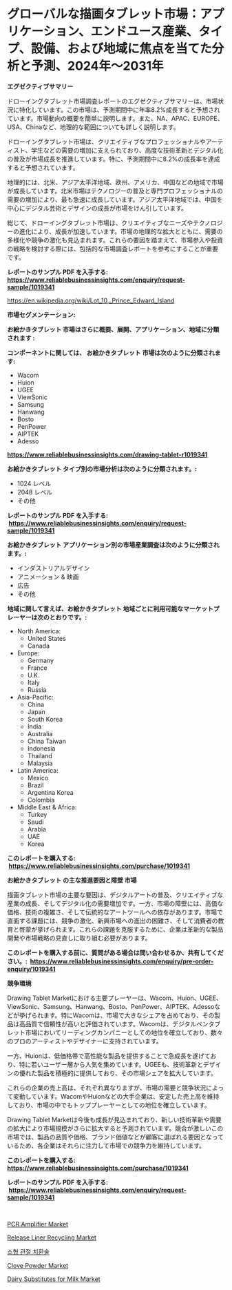 <p><h1>グローバルな描画タブレット市場：アプリケーション、エンドユース産業、タイプ、設備、および地域に焦点を当てた分析と予測、2024年〜2031年</h1></p><p><strong>エグゼクティブサマリー</strong></p>
<p><p>ドローイングタブレット市場調査レポートのエグゼクティブサマリーは、市場状況に特化しています。この市場は、予測期間中に年率8.2%成長すると予想されています。市場動向の概要を簡単に説明します。また、NA、APAC、EUROPE、USA、Chinaなど、地理的な範囲についても詳しく説明します。</p><p>ドローイングタブレット市場は、クリエイティブなプロフェッショナルやアーティスト、学生などの需要の増加に支えられており、高度な技術革新とデジタル化の普及が市場成長を推進しています。特に、予測期間中に8.2%の成長率を達成すると予想されています。</p><p>地理的には、北米、アジア太平洋地域、欧州、アメリカ、中国などの地域で市場が成長しています。北米市場はテクノロジーの普及と専門プロフェッショナルの需要の増加により、最も急速に成長しています。アジア太平洋地域では、中国を中心にデジタル芸術とデザインの成長が市場をけん引しています。</p><p>総じて、ドローイングタブレット市場は、クリエイティブなニーズやテクノロジーの進化により、成長が加速しています。市場の地理的な拡大とともに、需要の多様化や競争の激化も見込まれます。これらの要因を踏まえて、市場参入や投資の戦略を検討する際には、包括的な市場調査レポートを参考にすることが重要です。</p></p>
<p><strong>レポートのサンプル PDF を入手する: <a href="https://www.reliablebusinessinsights.com/enquiry/request-sample/1019341">https://www.reliablebusinessinsights.com/enquiry/request-sample/1019341</a></strong></p>
<p><a href="https://en.wikipedia.org/wiki/Lot_10,_Prince_Edward_Island">https://en.wikipedia.org/wiki/Lot_10,_Prince_Edward_Island</a></p>
<p><strong>市場セグメンテーション:</strong></p>
<p><strong> お絵かきタブレット 市場はさらに概要、展開、アプリケーション、地域に分類されます :</strong></p>
<p><strong>コンポーネントに関しては、 お絵かきタブレット 市場は次のように分類されます: &nbsp;</strong></p>
<p><ul><li>Wacom</li><li>Huion</li><li>UGEE</li><li>ViewSonic</li><li>Samsung</li><li>Hanwang</li><li>Bosto</li><li>PenPower</li><li>AIPTEK</li><li>Adesso</li></ul></p>
<p><strong><a href="https://www.reliablebusinessinsights.com/drawing-tablet-r1019341">https://www.reliablebusinessinsights.com/drawing-tablet-r1019341</a></strong></p>
<p><strong> お絵かきタブレット タイプ別の市場分析は次のように分類されます。:</strong></p>
<p><ul><li>1024 レベル</li><li>2048 レベル</li><li>その他</li></ul></p>
<p><strong>レポートのサンプル PDF を入手する: &nbsp;<a href="https://www.reliablebusinessinsights.com/enquiry/request-sample/1019341">https://www.reliablebusinessinsights.com/enquiry/request-sample/1019341</a></strong></p>
<p><strong> お絵かきタブレット アプリケーション別の市場産業調査は次のように分類されます。:</strong></p>
<p><ul><li>インダストリアルデザイン</li><li>アニメーション & 映画</li><li>広告</li><li>その他</li></ul></p>
<p><strong>地域に関して言えば、お絵かきタブレット 地域ごとに利用可能なマーケットプレーヤーは次のとおりです。:</strong></p>
<p><ul>
    <li>
        North America:
        <ul>
            <li>United States</li>
            <li>Canada</li>
        </ul>
    </li>
    <li>
        Europe:
        <ul>
            <li>Germany</li>
            <li>France</li>
            <li>U.K.</li>
            <li>Italy</li>
            <li>Russia</li>
        </ul>
    </li>
    <li>
        Asia-Pacific:
        <ul>
            <li>China</li>
            <li>Japan</li>
            <li>South Korea</li>
            <li>India</li>
            <li>Australia</li>
            <li>China Taiwan</li>
            <li>Indonesia</li>
            <li>Thailand</li>
            <li>Malaysia</li>
        </ul>
    </li>
    <li>
        Latin America:
        <ul>
            <li>Mexico</li>
            <li>Brazil</li>
            <li>Argentina Korea</li>
            <li>Colombia</li>
        </ul>
    </li>
    <li>
        Middle East & Africa:
        <ul>
            <li>Turkey</li>
            <li>Saudi</li>
            <li>Arabia</li>
            <li>UAE</li>
            <li>Korea</li>
        </ul>
    </li>
    </ul></p>
<p><strong>このレポートを購入する: &nbsp;<a href="https://www.reliablebusinessinsights.com/purchase/1019341">https://www.reliablebusinessinsights.com/purchase/1019341</a></strong></p>
<p><strong>お絵かきタブレット の主な推進要因と障壁 市場</strong></p>
<p><p>描画タブレット市場の主要な要因は、デジタルアートの普及、クリエイティブな産業の成長、そしてデジタル化の需要増加です。一方、市場の障壁には、高価な価格、技術の複雑さ、そして伝統的なアートツールへの依存があります。市場で直面する課題には、競争の激化、新興市場への進出の困難さ、そして消費者の教育と啓蒙が挙げられます。これらの課題を克服するために、企業は革新的な製品開発や市場戦略の見直しに取り組む必要があります。</p></p>
<p><strong>このレポートを購入する前に、質問がある場合は問い合わせるか、共有してください。:&nbsp; <a href="https://www.reliablebusinessinsights.com/enquiry/pre-order-enquiry/1019341">https://www.reliablebusinessinsights.com/enquiry/pre-order-enquiry/1019341</a></strong></p>
<p><strong>競争環境</strong></p>
<p><p>Drawing Tablet Marketにおける主要プレーヤーは、Wacom、Huion、UGEE、ViewSonic、Samsung、Hanwang、Bosto、PenPower、AIPTEK、Adessoなどが挙げられます。特にWacomは、市場で大きなシェアを占めており、その製品は高品質で信頼性が高いと評価されています。Wacomは、デジタルペンタブレット市場においてリーディングカンパニーとしての地位を確立しており、数々のプロのアーティストやデザイナーに支持されています。</p><p>一方、Huionは、低価格帯で高性能な製品を提供することで急成長を遂げており、特に若いユーザー層から人気を集めています。UGEEも、技術革新とデザインの優れた製品を積極的に提供しており、その市場シェアを拡大しています。</p><p>これらの企業の売上高は、それぞれ異なりますが、市場の需要と競争状況によって変動しています。WacomやHuionなどの大手企業は、安定した売上高を維持しており、市場の中でもトッププレーヤーとしての地位を確立しています。</p><p>Drawing Tablet Marketは今後も成長が見込まれており、新しい技術革新や需要の拡大により市場規模がさらに拡大すると予測されています。競合が激しいこの市場では、製品の品質や価格、ブランド価値などが顧客に選ばれる要因となっているため、各企業はそれらに注力して市場での競争力を維持しています。</p></p>
<p><strong>このレポートを購入する: &nbsp; <a href="https://www.reliablebusinessinsights.com/purchase/1019341">https://www.reliablebusinessinsights.com/purchase/1019341</a></strong></p>
<p><strong>レポートのサンプル PDF を入手する: &nbsp;<a href="https://www.reliablebusinessinsights.com/enquiry/request-sample/1019341">https://www.reliablebusinessinsights.com/enquiry/request-sample/1019341</a></strong><strong></strong></p>
<p>&nbsp;</p>
<p><p><a href="https://issuu.com/reportprime-2/docs/pcr-amplifier-market-size-2030.pptx">PCR Amplifier Market</a></p><p><a href="https://issuu.com/reportprime-2/docs/release-liner-recycling-market-size-2030.pptx">Release Liner Recycling Market</a></p><p><a href="https://medium.com/@howaoole34545/%EC%A7%80%EC%97%AD-%EC%9C%A0%ED%98%95-%EC%B4%9D%EA%B4%80%EC%A0%88-%EB%8C%80%EC%B2%B4-%EC%A7%80%EC%97%AD-%EC%86%90%EA%B0%80%EB%9D%BD-%EB%8C%80%EC%B2%B4-%ED%8C%94%EA%BF%88%EC%B9%98-%EB%8C%80%EC%B2%B4-%EC%86%90%EB%AA%A9-%EB%8C%80%EC%B2%B4-%EB%B0%8F-%EC%9D%91%EC%9A%A9-%EB%B3%91%EC%9B%90-%EC%99%B8%EB%9E%98-%EC%88%98%EC%88%A0-%EC%84%BC%ED%84%B0-%EC%9D%84-%ED%86%B5%ED%95%B4-%EC%84%B8%EA%B3%84-%EC%86%8C%EA%B7%9C%EB%AA%A8-%EA%B4%80%EC%A0%88-%EB%8C%80%EC%B2%B4-%EC%8B%9C%EC%9E%A5-%EB%8F%99%ED%96%A5-%EB%B0%8F-%EC%84%B1%EC%9E%A5-%EA%B8%B0%ED%9A%8C%EB%A5%BC-%ED%8F%89%EA%B0%80%ED%95%A9%EB%8B%88%EB%8B%A4-a37193624cc5">소형 관절 치환술</a></p><p><a href="https://github.com/globismark/Market-Research-Report-List-4/blob/main/clove-powder-market.md">Clove Powder Market</a></p><p><a href="https://github.com/prosalinda88/Market-Research-Report-List-5/blob/main/dairy-substitutes-for-milk-market.md">Dairy Substitutes for Milk Market</a></p></p>